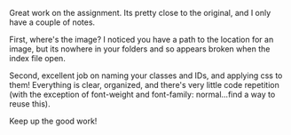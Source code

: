 Great work on the assignment. Its pretty close to the original, and I only have a couple of notes. 

First, where's the image? I noticed you have a path to the location for an image, but its nowhere in your folders and so appears broken when the index file open.

Second, excellent job on naming your classes and IDs, and applying css to them! Everything is clear, organized, and there's very little code repetition (with the exception of font-weight and font-family: normal...find a way to reuse this).

Keep up the good work!